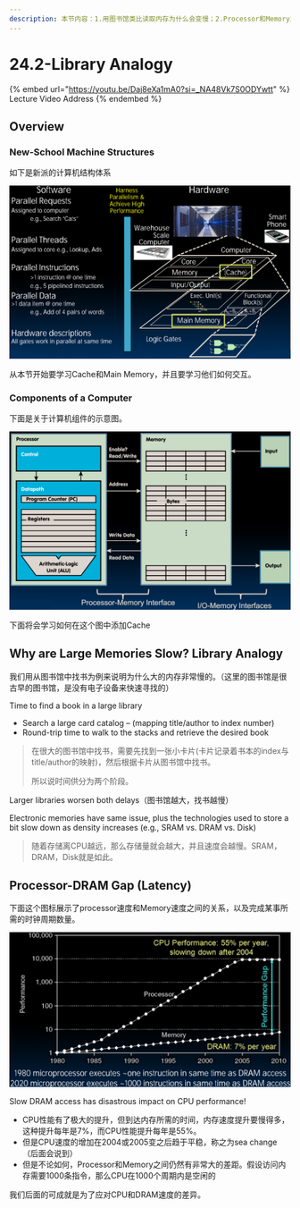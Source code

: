 ```yaml
---
description: 本节内容：1.用图书馆类比读取内存为什么会变慢；2.Processor和Memory之间的速度差距
---
```


# 24.2-Library Analogy

{% embed url="https://youtu.be/Daj8eXa1mA0?si=_NA48Vk7S0ODYwtt" %}
Lecture Video Address
{% endembed %}

## Overview

### New-School Machine Structures

如下是新派的计算机结构体系

![image-20240621153801862](.image/image-20240621153801862.png)

从本节开始要学习Cache和Main Memory，并且要学习他们如何交互。

### Components of a Computer

下面是关于计算机组件的示意图。

![image-20240603212703064](../lec07-risc-v-intro/.image/image-20240603212703064.png)

下面将会学习如何在这个图中添加Cache

## Why are Large Memories Slow? Library Analogy

我们用从图书馆中找书为例来说明为什么大的内存非常慢的。（这里的图书馆是很古早的图书馆，是没有电子设备来快速寻找的）

Time to find a book in a large library

- Search a large card catalog – (mapping title/author to index number)
- Round-trip time to walk to the stacks and retrieve the desired book

> 在很大的图书馆中找书，需要先找到一张小卡片(卡片记录着书本的index与title/author的映射)，然后根据卡片从图书馆中找书。
>
> 所以说时间供分为两个阶段。

Larger libraries worsen both delays（图书馆越大，找书越慢）

Electronic memories have same issue, plus the technologies used to store a bit slow down as density increases (e.g., SRAM vs. DRAM vs. Disk)

> 随着存储离CPU越远，那么存储量就会越大，并且速度会越慢。SRAM，DRAM，Disk就是如此。

## Processor-DRAM Gap (Latency)

下面这个图标展示了processor速度和Memory速度之间的关系，以及完成某事所需的时钟周期数量。

![image-20240620223100761](.image/image-20240620223100761.png)

Slow DRAM access has disastrous impact on CPU performance!

- CPU性能有了极大的提升，但到达内存所需的时间，内存速度提升要慢得多，这种提升每年是7%，而CPU性能提升每年是55%。
- 但是CPU速度的增加在2004或2005变之后趋于平稳，称之为sea change（后面会说到）
- 但是不论如何，Processor和Memory之间仍然有非常大的差距。假设访问内存需要1000条指令，那么CPU在1000个周期内是空闲的

我们后面的可成就是为了应对CPU和DRAM速度的差异。
